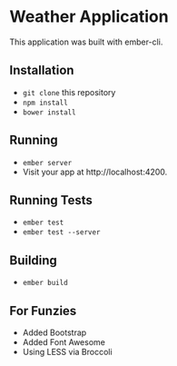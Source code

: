 # Weather Application

This application was built with ember-cli.

## Installation

* `git clone` this repository
* `npm install`
* `bower install`

## Running

* `ember server`
* Visit your app at http://localhost:4200.

## Running Tests

* `ember test`
* `ember test --server`

## Building

* `ember build`

## For Funzies

* Added Bootstrap
* Added Font Awesome
* Using LESS via Broccoli

